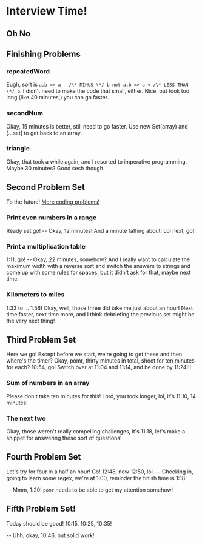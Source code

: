 # Interview Time!

## Oh No

## Finishing Problems

### repeatedWord

Eugh, sort is `a,b => a - /\* MINUS \*/ b not a,b => a < /\* LESS THAN \*/ b`. I didn't need to make the code that small, either. Nice, but took too long (like 40 minutes,) you can go faster.

### secondNum

Okay, 15 minutes is better, still need to go faster. Use new Set(array) and \[...set\] to get back to an array.

### triangle

Okay, that took a while again, and I resorted to imperative programming. Maybe 30 minutes? Good sesh though.

## Second Problem Set

To the future! [More coding problems!](https://www.codecademy.com/resources/blog/10-javascript-code-challenges-for-beginners/)

### Print even numbers in a range

Ready set go! -- Okay, 12 minutes! And a minute faffing about! Lol next, go!

### Print a multiplication table

1:11, go! -- Okay, 22 minutes, somehow? And I really want to calculate the maximum width with a reverse sort and switch the answers to strings and come up with some rules for spaces, but it didn't ask for that, maybe next time.

### Kilometers to miles

1:33 to ... 1:56! Okay, well, those three did take me just about an hour! Next time faster, next time more, and I think debriefing the previous set might be the very next thing!

## Third Problem Set

Here we go! Except before we start, we're going to get these and then where's the timer? Okay, pomr, thirty minutes in total,
shoot for ten minutes for each? 10:54, go! Switch over at 11:04 and 11:14, and be done by 11:24!!!

### Sum of numbers in an array

Please don't take ten minutes for this! Lord, you took longer, lol, it's 11:10, 14 minutes!

### The next two

Okay, those weren't really compelling challenges, it's 11:18, let's make a snippet for answering these sort of questions!

## Fourth Problem Set

Let's try for four in a half an hour! Go! 12:48, now 12:50, lol. -- Checking in, going to learn some regex, we're at 1:00, reminder the finish time is 1:18!

-- Mmm, 1:20! `pomr` needs to be able to get my attention somehow!

## Fifth Problem Set!

Today should be good! 10:15, 10:25, 10:35!

-- Uhh, okay, 10:46, but solid work!
